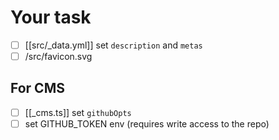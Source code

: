 # Your task
- [ ] [[src/_data.yml]] set `description` and `metas`
- [ ] /src/favicon.svg

## For CMS
- [ ] [[_cms.ts]] set `githubOpts`
- [ ] set GITHUB_TOKEN env (requires write access to the repo)

